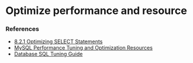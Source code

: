 # Optimize performance and resource

### References

* [8.2.1 Optimizing SELECT Statements](http://dev.mysql.com/doc/refman/5.5/en/select-optimization.html)
* [MySQL Performance Tuning and Optimization Resources](http://www.mysql.com/why-mysql/performance/)
* [Database SQL Tuning Guide](https://docs.oracle.com/database/121/TGSQL/toc.htm)
